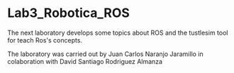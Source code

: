 # Lab3_Robotica_ROS
The next laboratory develops some topics about ROS and the tustlesim tool for teach Ros's concepts.

The laboratory was carried out by Juan Carlos Naranjo Jaramillo in colaboration with David Santiago Rodriguez Almanza
